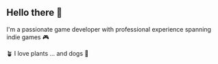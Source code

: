 ## Hello there 👀
I'm a passionate game developer with professional experience spanning indie games 🎮

🪴 I love plants ...  and dogs 🐶
